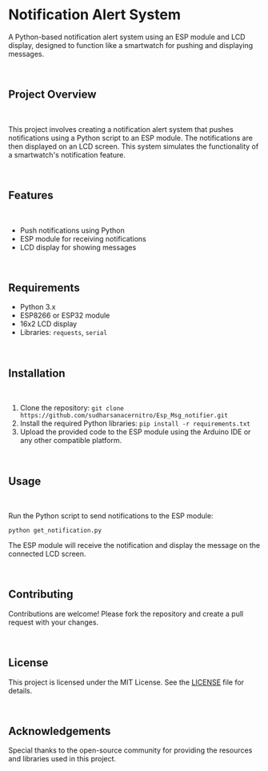 <!DOCTYPE html>
<html lang="en">
<head>
 
</head>
<body>
    <h1>Notification Alert System</h1>
    <p>A Python-based notification alert system using an ESP module and LCD display, designed to function like a smartwatch for pushing and displaying messages.</p>
<br>
    <h2>Project Overview</h2><br>
    <p>This project involves creating a notification alert system that pushes notifications using a Python script to an ESP module. The notifications are then displayed on an LCD screen. This system simulates the functionality of a smartwatch's notification feature.</p><br>
    <h2>Features</h2><br>
    <ul>
        <li>Push notifications using Python</li>
        <li>ESP module for receiving notifications</li>
        <li>LCD display for showing messages</li>
    </ul><br>
    <h2>Requirements</h2>
    <ul>
        <li>Python 3.x</li>
        <li>ESP8266 or ESP32 module</li>
        <li>16x2 LCD display</li>
        <li>Libraries: <code>requests</code>, <code>serial</code></li>
    </ul><br>
    <h2>Installation</h2><br>
    <ol>
        <li>Clone the repository: <code>git clone https://github.com/sudharsanacernitro/Esp_Msg_notifier.git</code></li>
        <li>Install the required Python libraries: <code>pip install -r requirements.txt</code></li>
        <li>Upload the provided code to the ESP module using the Arduino IDE or any other compatible platform.</li>
    </ol><br>
    <h2>Usage</h2><br>
    <p>Run the Python script to send notifications to the ESP module:</p>
    <pre><code>python get_notification.py</code></pre>
    <p>The ESP module will receive the notification and display the message on the connected LCD screen.</p><br>
    <h2>Contributing</h2>
    <p>Contributions are welcome! Please fork the repository and create a pull request with your changes.</p><br>
    <h2>License</h2>
    <p>This project is licensed under the MIT License. See the <a href="LICENSE">LICENSE</a> file for details.</p><br>
    <h2>Acknowledgements</h2>
    <p>Special thanks to the open-source community for providing the resources and libraries used in this project.</p>
</body>
